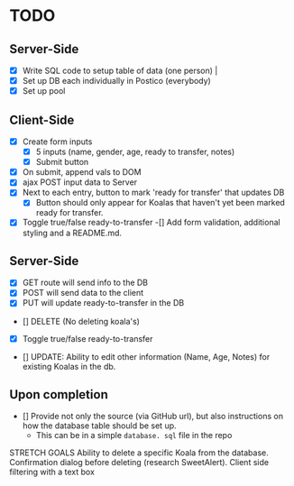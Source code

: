 # TODO

## Server-Side

- [x] Write SQL code to setup table of data (one person) |
- [x] Set up DB each individually in Postico (everybody)
- [x] Set up pool

## Client-Side

- [x] Create form inputs
  - [x] 5 inputs (name, gender, age, ready to transfer, notes)
  - [x] Submit button
- [x] On submit, append vals to DOM
- [x] ajax POST input data to Server
- [x] Next to each entry, button to mark 'ready for transfer' that updates DB
  - [x] Button should only appear for Koalas that haven't yet been marked ready for transfer.
- [x] Toggle true/false ready-to-transfer
      -[] Add form validation, additional styling and a README.md.

## Server-Side

- [x] GET route will send info to the DB
- [x] POST will send data to the client
- [x] PUT will update ready-to-transfer in the DB
- [] DELETE (No deleting koala's)
- [x] Toggle true/false ready-to-transfer
- [] UPDATE: Ability to edit other information (Name, Age, Notes) for existing Koalas in the db.

## Upon completion

- [] Provide not only the source (via GitHub url), but also instructions on how the database table should be set up.
  - This can be in a simple `database. sql` file in the repo

STRETCH GOALS
Ability to delete a specific Koala from the database.
Confirmation dialog before deleting (research SweetAlert).
Client side filtering with a text box
